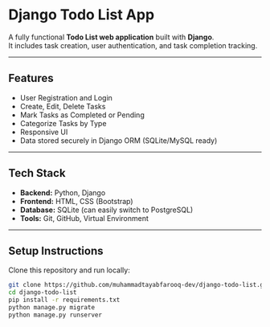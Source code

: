 # Django Todo List App

A fully functional **Todo List web application** built with **Django**.  
It includes task creation, user authentication, and task completion tracking.

---

## Features
- User Registration and Login
- Create, Edit, Delete Tasks
- Mark Tasks as Completed or Pending
- Categorize Tasks by Type
- Responsive UI
- Data stored securely in Django ORM (SQLite/MySQL ready)

---

## Tech Stack
- **Backend:** Python, Django
- **Frontend:** HTML, CSS (Bootstrap)
- **Database:** SQLite (can easily switch to PostgreSQL)
- **Tools:** Git, GitHub, Virtual Environment

---

## Setup Instructions
Clone this repository and run locally:

```bash
git clone https://github.com/muhammadtayabfarooq-dev/django-todo-list.git
cd django-todo-list
pip install -r requirements.txt
python manage.py migrate
python manage.py runserver
